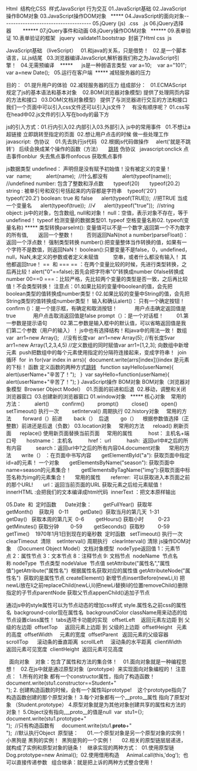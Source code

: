 Html  
结构化CSS 
样式JavaScript 行为交互
01.JavaScript基础
02.JavaScript操作BOM对象
03.JavaScript操作DOM对象   *****
04.JavaScript的面向对象--------------------------------------
05.jQuery (js)  .css   .js
06.jQuery选择器        ******
07.jQuery事件和动画
08.jQuery操作DOM对象   ******
09.表单验证
10.表单验证的框架   jquery  validate11.bootstrap  封装了Html css  js

JavaScript基础 （liveScript）  
01.和java的关系，只是借势！  
02.是一个脚本语言，以.js结尾  
03.浏览器编译JavaScript,解析器我们称之为JavaScript引擎！  
04.无需预编译    *****     
js是一种弱语言类型  var a=10;    var a="101";  var a=new Date();  
05.运行在客户端  ***** 减轻服务器的压力


目的： 
01.提升用户的体验 
02.减轻服务器的压力
组成部分：  
01.ECMAScript规定了js的基本语法和基本对象   
02.BOM(浏览器对象模型) 提供了处理网页内容的方法和接口  
03.DOM(文档对象模型)   提供了与浏览器进行交互的方法和接口
我们一个页面中可以引入css文件还可以引入js文件？    有没有顺序呢？
01.css写在head中02.js文件的引入写在body的最下方


js的引入方式：01.行内引入02.内部引入03.外部引入
js中的常用事件
  01.不想让a超链接 立即跳转至指定的页面  
  02.想让用户点击的时候 做一些处理工作  javascript:  伪协议   
  01.先去执行js代码  
  02.根据js代码做操作     alert('就是不跳转')   后续会换成某个操作的函数（方法）
    <a href="javascript:alert('就是不跳转')">跳转</a>
伪协议   javascript:onclick 点击事件onblur  失去焦点事件onfocus 获取焦点事件

js数据类型
undefined： 声明但是没有赋予初始值！没有被定义的变量！          var  name;          alert(name);  //什么都没有          alert(typeof(name));  //undefined
number: 包含了整数和浮点数       typeof(20)       typeof(20.2)
string : 被单引号和双引号括起来的内容都是字符串    typeof('20')    typeof('20.2')
boolean: true 和 false      alert(typeof(TRUE));  //把TRUE 当成一个变量名      alert(typeof(true));  //√      alert(typeof("true"));  //string
object: js中的对象，包含数组, null和对象！
null：空值，表示对象不存在，等于undefined！
typeof 检测变量的数据类型01. typeof 空格变量名称02. typeof(变量名称) *****
类型转换parseInt(): 变量值可以不是一个数字,返回第一个不为数字的所有值,       返回一个整数！     　否则返回NaN(not a number)parseFloat()：返回一个浮点数！
强制类型转换
number():把变量整体当作转换的值，如果有一个字符不是数值，则返回NaN！
boolean():只要变量不是false，0，undefined，null，NaN,未定义的参数或者定义未赋值          空串，或者什么都没有输入！ 其他都返回true！
==  和 ===
== ：在两个变量比较的时候，先进行类型转换，之后再比较！alert("0"==false);首先会把字符串"0"转换成number 0false转换成number 00==0
===：比较严格，先比较两个变量的类型是否一致，之后再比较值！不会类型转换！
注意点：01.如果比较的变量中boolean的值，会先把boolean类型的值转换成number类型！02.如果比较的变量中String的值，会先把String类型的值转换成number类型！
输入和确认alert()： 只有一个确定按钮！confirm ()：是一个提示框，有确定和取消按钮！            用户点击确定返回值是true            用户点击取消返回值是false
prompt（）：是一个对话框！         01.第一参数是提示语句         02.第二参数是输入框中的默认值，可以省略返回值是我们第二个参数（用户的输入）！
js中也有选择结构！和java中的用法一致！
数组
var  arr1=new Array();   //没有长度var  arr1=new Array(5); //有长度5var  arr1=new Array(1,2,3,4,5) //定义数组的同时赋值var arr1=[1,2,3];
向数组中新增元素  push把数组中的每个元素使用指定的分隔符连接起来，变成字符串！  join
循环  for  in
for(var index in arrs){  document.write(arrs[index])}index 是元素的下标！
函数
定义函数的两种方式<a href="javascript:sayHello('小黑');">跳转</a>
  function sayHello(userName){          alert(userName+"辛苦了！");   }
 var sayHello=function(userName){     alert(userName+"辛苦了！"); }
JavaScript操作 BOM对象
BOM对象（浏览器对象模型  Browser Object Model）  01.页面的前进和后退  02.移动，调整和关闭浏览器窗口  03.创建新的浏览器窗口
01.window对象   ***** 核心对象    常用的方法：         alert()         confirm()         prompt()         close()         open()         setTimeout() 执行一次         setInterval() 周期执行
02.history对象     常用的方法        forward（）前进        back（）  后退        go（）    根据参数值选择（正整数）前进还是后退（负数）
03.location对象     常用的方法      reload() 刷新页面      replace() 使用新页面替换当前页面     常用的属性           host： 主机名+端口号       hostname： 主机名           href： url           hash:  返回url中#之后的所有内容          search：返回url中?之后的所有内容04.document对象      常用的方法       write（） ：在页面中书写内容       getElementById("a"): 获取页面中指定id=a的元素！ 一个对象       getElementsByName("season"): 获取页面中name=season的元素集合！       getElementsByTagName("img"):获取页面中标签名称为img的元素集合！      常用的属性       referrer:  可以获取进入本页面之前的那个URL!       url：返回当前页面的URL
获取元素之后给元素赋值！  innerHTML :会把我们的文本编译成html代码  innerText ：把文本原样输出

05.Date  和  定时函数
     Date对象：        getFullYear()  获取年        getMonth()    获取月   0-11        getDate()  获取当月的第几天  1-31        getDay()   获取本周的第几天  0-6        getHours() 获取小时          0-23        getMinutes() 获取分钟        0-59        getSeconds()  获取秒         0-59        getTime()    1970年1月1日到现在的毫秒数
 定时函数   setTimeout() 执行一次   clearTimeout  清除
   setInterval() 周期执行   clearInterval() 清除
js操作DOM对象  （Document Object Model）文档对象模型
 nodeType返回值 1：元素节点 2：属性节点 3：文本节点 8：注释节点 9: 文档节点
 nodeName  节点名称 nodeType  节点类型 nodeValue  节点值
setAttribute("属性名","属性值")getAttribute("属性名")  根据属性名获取对应的属性值
getAttributeNode("属性名")  获取的是属性节点
createElement() 新增节点insertBefore(newLi,li) 把newLi放在li之前replaceChild(newLi,li)把newLi替换li的位置removeChild()删除指定的子节点parentNode 获取父节点appenChild()追加子节点

通过js中的style属性可以为节点动态的增加css样式
style.属性名之前css的属性名  background-color现在属性名  backgroundColor
className用来动态的给节点设置class属性！
tabs选项卡功能的实现
  offsetLeft    返回元素左边距 到 父级的左边距  offsetTop     返回元素上边距 到 父级的上边距  offsetHeight   元素的高度  offsetWidth     元素的宽度  offsetParent   返回元素的父级容器  scrollTop      滚动条的垂直距离  scrollLeft     滚动条的水平距离  clientWidth   返回元素可见宽度  clientHeight  返回元素可见高度

  面向对象
   对象：包含了属性和方法的集合体！
   01.面向对象就是一种编程思想！   02.在js中就是通过原型对象（prototype）来实现面向对象编程的！
注意点：
 1.所有的对象 都有一个constructor属性，指向了构造函数！   document.write(stu1.constructor==Student+"<br/>"); 2. 创建构造函数的时候，会有一个属性叫prototype!    这个prototype指向了构造函数创建的那个原型对象！ 3.每个对象都有一个__proto__属性 指向了原型对象 （Student.prototype） 4.原型对象就是为其他对象创建共享的属性和方法的对象！ 5.Object没有指向,__proto__的值是null
 var  stu1={};     document.write(stu1.prototype+"<br/>");  //只有构造函数有     document.write(stu1.__proto__+"<br/>");  //默认执行Object
 原型链：      01.一个原型对象是另一个原型对象的实例！ 小黑狗是 黑狗的实例！  黑狗是狗的一个实例！      02.相关的原型链层层递进，就构成了实例和原型对象的链条！
  继承实现的两种方式：  01.使用原型链  Dog.prototype=new Animal();  02.使用借用构造     Animal.call(this,'dog');  也可以直接传递参数
  组合继承：就是把上诉的两种方式整合使用！

